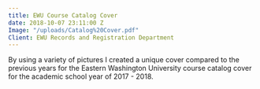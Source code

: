 ```yaml
---
title: EWU Course Catalog Cover
date: 2018-10-07 23:11:00 Z
Image: "/uploads/Catalog%20Cover.pdf"
Client: EWU Records and Registration Department
---
```


By using a variety of pictures I created a unique cover compared to the previous years for the Eastern Washington University course catalog cover for the academic school year of 2017 - 2018.
